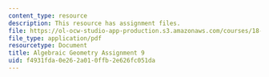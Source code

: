 ```yaml
---
content_type: resource
description: This resource has assignment files.
file: https://ol-ocw-studio-app-production.s3.amazonaws.com/courses/18-725-algebraic-geometry-fall-2015/f4931fda0e262a010ffb2e626fc051da_MIT18_725F15_hw9.pdf
file_type: application/pdf
resourcetype: Document
title: Algebraic Geometry Assignment 9
uid: f4931fda-0e26-2a01-0ffb-2e626fc051da
---
```

